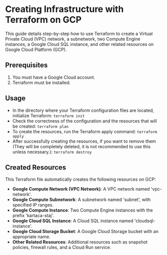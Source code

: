 # Creating Infrastructure with Terraform on GCP
This guide details step-by-step how to use Terraform to create a Virtual Private Cloud (VPC) network, a subnetwork, two Compute Engine instances, a Google Cloud SQL instance, and other related resources on Google Cloud Platform (GCP).

## Prerequisites
1. You must have a Google Cloud account.
2. Terraform must be installed.

## Usage
- In the directory where your Terraform configuration files are located, initialize Terraform:
`terraform init`
- Check the correctness of the configuration and the resources that will be created:
`terraform plan`
- To create the resources, run the Terraform apply command:
`terraform apply`
- After successfully creating the resources, if you want to remove them (They will be completely deleted, it is not recommended to use this unless necessary.):
`terraform destroy`

## Created Resources
This Terraform file automatically creates the following resources on GCP:

- **Google Compute Network (VPC Network)**: A VPC network named 'vpc-network'.
- **Google Compute Subnetwork**: A subnetwork named 'subnet', with specified IP ranges.
- **Google Compute Instance**: Two Compute Engine instances with the prefix 'kartaca-staj'.
- **Google Cloud SQL Instance**: A Cloud SQL instance named 'cloudsql-instance'.
- **Google Cloud Storage Bucket**: A Google Cloud Storage bucket with an appropriate name.
- **Other Related Resources**: Additional resources such as snapshot policies, firewall rules, and a Cloud Run service.
